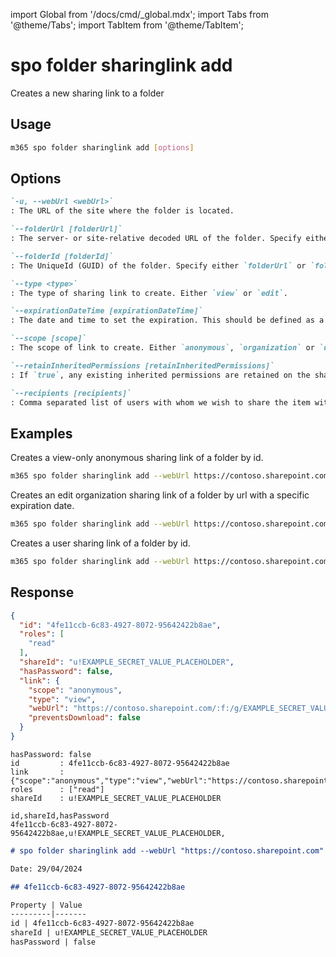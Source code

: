 <!-- DISCLAIMER: All secrets, passwords, and sensitive values in this document are examples only and not real credentials. -->
import Global from '/docs/cmd/_global.mdx';
import Tabs from '@theme/Tabs';
import TabItem from '@theme/TabItem';

# spo folder sharinglink add

Creates a new sharing link to a folder

## Usage

```sh
m365 spo folder sharinglink add [options]
```

## Options

```md definition-list
`-u, --webUrl <webUrl>`
: The URL of the site where the folder is located.

`--folderUrl [folderUrl]`
: The server- or site-relative decoded URL of the folder. Specify either `folderUrl` or `folderId` but not both.

`--folderId [folderId]`
: The UniqueId (GUID) of the folder. Specify either `folderUrl` or `folderId` but not both.

`--type <type>`
: The type of sharing link to create. Either `view` or `edit`.

`--expirationDateTime [expirationDateTime]`
: The date and time to set the expiration. This should be defined as a valid ISO 8601 string.

`--scope [scope]`
: The scope of link to create. Either `anonymous`, `organization` or `users`. If not specified, the default of the organization will be used.

`--retainInheritedPermissions [retainInheritedPermissions]`
: If `true`, any existing inherited permissions are retained on the shared item when sharing this item for the first time. If `false`, all existing permissions are removed when sharing for the first time.

`--recipients [recipients]`
: Comma separated list of users with whom we wish to share the item with. Required when using scope `users`.
```

<Global />

## Examples

Creates a view-only anonymous sharing link of a folder by id.

```sh
m365 spo folder sharinglink add --webUrl https://contoso.sharepoint.com/sites/demo --folderId daebb04b-a773-4baa-b1d1-3625418e3234 --type view --scope anonymous
```

Creates an edit organization sharing link of a folder by url with a specific expiration date.

```sh
m365 spo folder sharinglink add --webUrl https://contoso.sharepoint.com/sites/demo --folderUrl /sites/demo/shared%20documents/Folder --type edit --scope organization --expirationDateTime '2022-11-30T00:00:00Z'
```

Creates a user sharing link of a folder by id.

```sh
m365 spo folder sharinglink add --webUrl https://contoso.sharepoint.com/sites/demo --folderId daebb04b-a773-4baa-b1d1-3625418e3234 --type view --scope users --recipients john@contoso.com,doe@contoso.com
```

## Response

<Tabs>
  <TabItem value="JSON">

  ```json
  {
    "id": "4fe11ccb-6c83-4927-8072-95642422b8ae",
    "roles": [
      "read"
    ],
    "shareId": "u!EXAMPLE_SECRET_VALUE_PLACEHOLDER",
    "hasPassword": false,
    "link": {
      "scope": "anonymous",
      "type": "view",
      "webUrl": "https://contoso.sharepoint.com/:f:/g/EXAMPLE_SECRET_VALUE_PLACEHOLDER",
      "preventsDownload": false
    }
  }
  ```

  </TabItem>
  <TabItem value="Text">

  ```text
  hasPassword: false
  id         : 4fe11ccb-6c83-4927-8072-95642422b8ae
  link       : {"scope":"anonymous","type":"view","webUrl":"https://contoso.sharepoint.com/:f:/g/EXAMPLE_SECRET_VALUE_PLACEHOLDER","preventsDownload":false}
  roles      : ["read"]
  shareId    : u!EXAMPLE_SECRET_VALUE_PLACEHOLDER
  ```

  </TabItem>
  <TabItem value="CSV">

  ```csv
  id,shareId,hasPassword
  4fe11ccb-6c83-4927-8072-95642422b8ae,u!EXAMPLE_SECRET_VALUE_PLACEHOLDER,
  ```

  </TabItem>
  <TabItem value="Markdown">

  ```md
  # spo folder sharinglink add --webUrl "https://contoso.sharepoint.com" --folderUrl "/shared documents/folder1" --type "view" --scope "anonymous"

  Date: 29/04/2024

  ## 4fe11ccb-6c83-4927-8072-95642422b8ae

  Property | Value
  ---------|-------
  id | 4fe11ccb-6c83-4927-8072-95642422b8ae
  shareId | u!EXAMPLE_SECRET_VALUE_PLACEHOLDER
  hasPassword | false
  ```

  </TabItem>
</Tabs>
